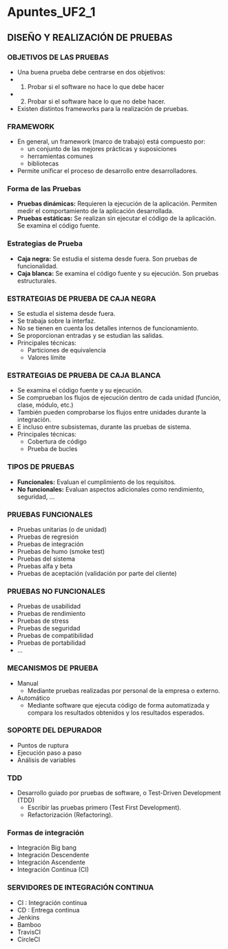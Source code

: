 # Apuntes_UF2_1
## DISEÑO Y REALIZACIÓN DE PRUEBAS
### OBJETIVOS DE LAS PRUEBAS
- Una buena prueba debe centrarse en dos objetivos:
- 1. Probar si el software no hace lo que debe hacer
- 2. Probar si el software hace lo que no debe hacer.
- Existen distintos frameworks para la realización de pruebas.
### FRAMEWORK
- En general, un framework (marco de trabajo) está compuesto por:
  - un conjunto de las mejores prácticas y suposiciones
  - herramientas comunes
  - bibliotecas
- Permite unificar el proceso de desarrollo entre desarrolladores.
### Forma de las Pruebas
- **Pruebas dinámicas:** Requieren la ejecución de la aplicación. Permiten medir el comportamiento de la aplicación desarrollada.
- **Pruebas estáticas:** Se realizan sin ejecutar el código de la aplicación. Se examina el código fuente.
### Estrategias de Prueba
- **Caja negra:** Se estudia el sistema desde fuera. Son pruebas de funcionalidad.
- **Caja blanca:** Se examina el código fuente y su ejecución. Son pruebas estructurales.
### ESTRATEGIAS DE PRUEBA DE CAJA NEGRA
- Se estudia el sistema desde fuera.
- Se trabaja sobre la interfaz.
- No se tienen en cuenta los detalles internos de funcionamiento.
- Se proporcionan entradas y se estudian las salidas.
- Principales técnicas:
  - Particiones de equivalencia
  - Valores límite
### ESTRATEGIAS DE PRUEBA DE CAJA BLANCA
- Se examina el código fuente y su ejecución.
- Se comprueban los flujos de ejecución dentro de cada unidad (función, clase, módulo, etc.)
- También pueden comprobarse los flujos entre unidades durante la integración.
- E incluso entre subsistemas, durante las pruebas de sistema.
- Principales técnicas:
  - Cobertura de código
  - Prueba de bucles
### TIPOS DE PRUEBAS
- **Funcionales:** Evaluan el cumplimiento de los requisitos.
- **No funcionales:** Evaluan aspectos adicionales como rendimiento, seguridad, ...
### PRUEBAS FUNCIONALES
- Pruebas unitarias (o de unidad)
- Pruebas de regresión
- Pruebas de integración
- Pruebas de humo (smoke test)
- Pruebas del sistema
- Pruebas alfa y beta
- Pruebas de aceptación (validación por parte del cliente)
### PRUEBAS NO FUNCIONALES
- Pruebas de usabilidad
- Pruebas de rendimiento
- Pruebas de stress
- Pruebas de seguridad
- Pruebas de compatibilidad
- Pruebas de portabilidad
- ...
### MECANISMOS DE PRUEBA
- Manual
  - Mediante pruebas realizadas por personal de la empresa o externo.
- Automático
  - Mediante software que ejecuta código de forma automatizada y compara los resultados obtenidos y los resultados esperados.
### SOPORTE DEL DEPURADOR
- Puntos de ruptura
- Ejecución paso a paso
- Análisis de variables
### TDD 
- Desarrollo guiado por pruebas de software, o Test-Driven Development (TDD)
  - Escribir las pruebas primero (Test First Development).
  - Refactorización (Refactoring).
### Formas de integración
- Integración Big bang
- Integración Descendente
- Integración Ascendente
- Integración Continua (CI)
### SERVIDORES DE INTEGRACIÓN CONTINUA
- CI : Integración continua
- CD : Entrega continua
- Jenkins
- Bamboo
- TravisCI
- CircleCI







